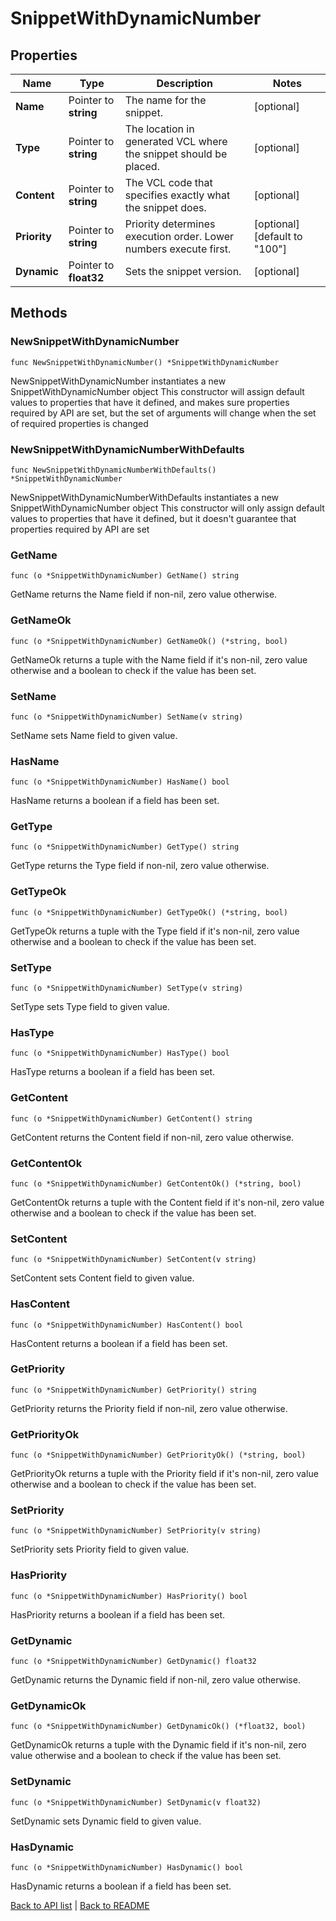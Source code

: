 # SnippetWithDynamicNumber

## Properties

Name | Type | Description | Notes
------------ | ------------- | ------------- | -------------
**Name** | Pointer to **string** | The name for the snippet. | [optional] 
**Type** | Pointer to **string** | The location in generated VCL where the snippet should be placed. | [optional] 
**Content** | Pointer to **string** | The VCL code that specifies exactly what the snippet does. | [optional] 
**Priority** | Pointer to **string** | Priority determines execution order. Lower numbers execute first. | [optional] [default to "100"]
**Dynamic** | Pointer to **float32** | Sets the snippet version. | [optional] 

## Methods

### NewSnippetWithDynamicNumber

`func NewSnippetWithDynamicNumber() *SnippetWithDynamicNumber`

NewSnippetWithDynamicNumber instantiates a new SnippetWithDynamicNumber object
This constructor will assign default values to properties that have it defined,
and makes sure properties required by API are set, but the set of arguments
will change when the set of required properties is changed

### NewSnippetWithDynamicNumberWithDefaults

`func NewSnippetWithDynamicNumberWithDefaults() *SnippetWithDynamicNumber`

NewSnippetWithDynamicNumberWithDefaults instantiates a new SnippetWithDynamicNumber object
This constructor will only assign default values to properties that have it defined,
but it doesn't guarantee that properties required by API are set

### GetName

`func (o *SnippetWithDynamicNumber) GetName() string`

GetName returns the Name field if non-nil, zero value otherwise.

### GetNameOk

`func (o *SnippetWithDynamicNumber) GetNameOk() (*string, bool)`

GetNameOk returns a tuple with the Name field if it's non-nil, zero value otherwise
and a boolean to check if the value has been set.

### SetName

`func (o *SnippetWithDynamicNumber) SetName(v string)`

SetName sets Name field to given value.

### HasName

`func (o *SnippetWithDynamicNumber) HasName() bool`

HasName returns a boolean if a field has been set.

### GetType

`func (o *SnippetWithDynamicNumber) GetType() string`

GetType returns the Type field if non-nil, zero value otherwise.

### GetTypeOk

`func (o *SnippetWithDynamicNumber) GetTypeOk() (*string, bool)`

GetTypeOk returns a tuple with the Type field if it's non-nil, zero value otherwise
and a boolean to check if the value has been set.

### SetType

`func (o *SnippetWithDynamicNumber) SetType(v string)`

SetType sets Type field to given value.

### HasType

`func (o *SnippetWithDynamicNumber) HasType() bool`

HasType returns a boolean if a field has been set.

### GetContent

`func (o *SnippetWithDynamicNumber) GetContent() string`

GetContent returns the Content field if non-nil, zero value otherwise.

### GetContentOk

`func (o *SnippetWithDynamicNumber) GetContentOk() (*string, bool)`

GetContentOk returns a tuple with the Content field if it's non-nil, zero value otherwise
and a boolean to check if the value has been set.

### SetContent

`func (o *SnippetWithDynamicNumber) SetContent(v string)`

SetContent sets Content field to given value.

### HasContent

`func (o *SnippetWithDynamicNumber) HasContent() bool`

HasContent returns a boolean if a field has been set.

### GetPriority

`func (o *SnippetWithDynamicNumber) GetPriority() string`

GetPriority returns the Priority field if non-nil, zero value otherwise.

### GetPriorityOk

`func (o *SnippetWithDynamicNumber) GetPriorityOk() (*string, bool)`

GetPriorityOk returns a tuple with the Priority field if it's non-nil, zero value otherwise
and a boolean to check if the value has been set.

### SetPriority

`func (o *SnippetWithDynamicNumber) SetPriority(v string)`

SetPriority sets Priority field to given value.

### HasPriority

`func (o *SnippetWithDynamicNumber) HasPriority() bool`

HasPriority returns a boolean if a field has been set.

### GetDynamic

`func (o *SnippetWithDynamicNumber) GetDynamic() float32`

GetDynamic returns the Dynamic field if non-nil, zero value otherwise.

### GetDynamicOk

`func (o *SnippetWithDynamicNumber) GetDynamicOk() (*float32, bool)`

GetDynamicOk returns a tuple with the Dynamic field if it's non-nil, zero value otherwise
and a boolean to check if the value has been set.

### SetDynamic

`func (o *SnippetWithDynamicNumber) SetDynamic(v float32)`

SetDynamic sets Dynamic field to given value.

### HasDynamic

`func (o *SnippetWithDynamicNumber) HasDynamic() bool`

HasDynamic returns a boolean if a field has been set.


[Back to API list](../README.md#documentation-for-api-endpoints) | [Back to README](../README.md)
